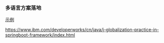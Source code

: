  ### 多语言方案落地
 
 [示例]("https://gitee.com/pdh123/spring-internationalization-demo" 'demo 地址')

 https://www.ibm.com/developerworks/cn/java/j-globalization-practice-in-springboot-framework/index.html